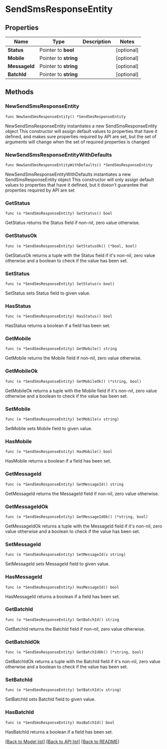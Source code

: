 # SendSmsResponseEntity

## Properties

Name | Type | Description | Notes
------------ | ------------- | ------------- | -------------
**Status** | Pointer to **bool** |  | [optional] 
**Mobile** | Pointer to **string** |  | [optional] 
**MessageId** | Pointer to **string** |  | [optional] 
**BatchId** | Pointer to **string** |  | [optional] 

## Methods

### NewSendSmsResponseEntity

`func NewSendSmsResponseEntity() *SendSmsResponseEntity`

NewSendSmsResponseEntity instantiates a new SendSmsResponseEntity object
This constructor will assign default values to properties that have it defined,
and makes sure properties required by API are set, but the set of arguments
will change when the set of required properties is changed

### NewSendSmsResponseEntityWithDefaults

`func NewSendSmsResponseEntityWithDefaults() *SendSmsResponseEntity`

NewSendSmsResponseEntityWithDefaults instantiates a new SendSmsResponseEntity object
This constructor will only assign default values to properties that have it defined,
but it doesn't guarantee that properties required by API are set

### GetStatus

`func (o *SendSmsResponseEntity) GetStatus() bool`

GetStatus returns the Status field if non-nil, zero value otherwise.

### GetStatusOk

`func (o *SendSmsResponseEntity) GetStatusOk() (*bool, bool)`

GetStatusOk returns a tuple with the Status field if it's non-nil, zero value otherwise
and a boolean to check if the value has been set.

### SetStatus

`func (o *SendSmsResponseEntity) SetStatus(v bool)`

SetStatus sets Status field to given value.

### HasStatus

`func (o *SendSmsResponseEntity) HasStatus() bool`

HasStatus returns a boolean if a field has been set.

### GetMobile

`func (o *SendSmsResponseEntity) GetMobile() string`

GetMobile returns the Mobile field if non-nil, zero value otherwise.

### GetMobileOk

`func (o *SendSmsResponseEntity) GetMobileOk() (*string, bool)`

GetMobileOk returns a tuple with the Mobile field if it's non-nil, zero value otherwise
and a boolean to check if the value has been set.

### SetMobile

`func (o *SendSmsResponseEntity) SetMobile(v string)`

SetMobile sets Mobile field to given value.

### HasMobile

`func (o *SendSmsResponseEntity) HasMobile() bool`

HasMobile returns a boolean if a field has been set.

### GetMessageId

`func (o *SendSmsResponseEntity) GetMessageId() string`

GetMessageId returns the MessageId field if non-nil, zero value otherwise.

### GetMessageIdOk

`func (o *SendSmsResponseEntity) GetMessageIdOk() (*string, bool)`

GetMessageIdOk returns a tuple with the MessageId field if it's non-nil, zero value otherwise
and a boolean to check if the value has been set.

### SetMessageId

`func (o *SendSmsResponseEntity) SetMessageId(v string)`

SetMessageId sets MessageId field to given value.

### HasMessageId

`func (o *SendSmsResponseEntity) HasMessageId() bool`

HasMessageId returns a boolean if a field has been set.

### GetBatchId

`func (o *SendSmsResponseEntity) GetBatchId() string`

GetBatchId returns the BatchId field if non-nil, zero value otherwise.

### GetBatchIdOk

`func (o *SendSmsResponseEntity) GetBatchIdOk() (*string, bool)`

GetBatchIdOk returns a tuple with the BatchId field if it's non-nil, zero value otherwise
and a boolean to check if the value has been set.

### SetBatchId

`func (o *SendSmsResponseEntity) SetBatchId(v string)`

SetBatchId sets BatchId field to given value.

### HasBatchId

`func (o *SendSmsResponseEntity) HasBatchId() bool`

HasBatchId returns a boolean if a field has been set.


[[Back to Model list]](../README.md#documentation-for-models) [[Back to API list]](../README.md#documentation-for-api-endpoints) [[Back to README]](../README.md)


